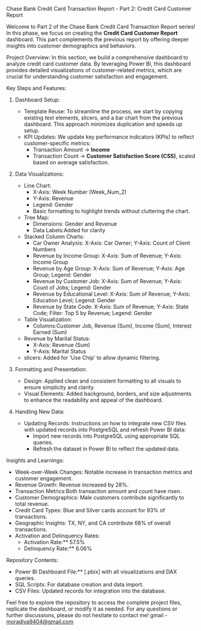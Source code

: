 Chase Bank Credit Card Transaction Report - Part 2: Credit Card Customer Report

Welcome to Part 2 of the Chase Bank Credit Card Transaction Report series! In this phase, we focus on creating the **Credit Card Customer Report** dashboard. This part complements the previous report by offering deeper insights into customer demographics and behaviors.

Project Overview:
In this section, we build a comprehensive dashboard to analyze credit card customer data. By leveraging Power BI, this dashboard provides detailed visualizations of customer-related metrics, which are crucial for understanding customer satisfaction and engagement.

Key Steps and Features:

1. Dashboard Setup:
   - Template Reuse: To streamline the process, we start by copying existing text elements, slicers, and a bar chart from the previous dashboard. This approach minimizes duplication and speeds up setup.
   - KPI Updates: We update key performance indicators (KPIs) to reflect customer-specific metrics:
     - Transaction Amount → **Income**
     - Transaction Count → **Customer Satisfaction Score (CSS)**, scaled based on average satisfaction.

2. Data Visualizations:
   - Line Chart: 
     - X-Axis: Week Number (Week_Num_2)
     - Y-Axis: Revenue
     - Legend: Gender
     - Basic formatting to highlight trends without cluttering the chart.
   - Tree Map:
     - Dimensions: Gender and Revenue
     - Data Labels:Added for clarity
   - Stacked Column Charts:
     - Car Owner Analysis: X-Axis: Car Owner; Y-Axis: Count of Client Numbers
     - Revenue by Income Group: X-Axis: Sum of Revenue; Y-Axis: Income Group
     - Revenue by Age Group: X-Axis: Sum of Revenue; Y-Axis: Age Group; Legend: Gender
     - Revenue by Customer Job: X-Axis: Sum of Revenue; Y-Axis: Count of Jobs; Legend: Gender
     - Revenue by Educational Level: X-Axis: Sum of Revenue; Y-Axis: Education Level; Legend: Gender
     - Revenue by State Code: X-Axis: Sum of Revenue; Y-Axis: State Code; Filter: Top 5 by Revenue; Legend: Gender
   - Table Visualization:
     - Columns:Customer Job, Revenue (Sum), Income (Sum), Interest Earned (Sum)
   - Revenue by Marital Status:
     - X-Axis: Revenue (Sum)
     - Y-Axis: Marital Status
   - slicers: Added for 'Use Chip' to allow dynamic filtering.

3. Formatting and Presentation:
   - Design: Applied clean and consistent formatting to all visuals to ensure simplicity and clarity.
   - Visual Elements: Added background, borders, and size adjustments to enhance the readability and appeal of the dashboard.

4. Handling New Data:
   - Updating Records: Instructions on how to integrate new CSV files with updated records into PostgreSQL and refresh Power BI data:
     - Import new records into PostgreSQL using appropriate SQL queries.
     - Refresh the dataset in Power BI to reflect the updated data.


Insights and Learnings:
- Week-over-Week Changes: Notable increase in transaction metrics and customer engagement.
- Revenue Growth: Revenue increased by 28%.
- Transaction Metrics:Both transaction amount and count have risen.
- Customer Demographics: Male customers contribute significantly to total revenue.
- Credit Card Types: Blue and Silver cards account for 93% of transactions.
- Geographic Insights: TX, NY, and CA contribute 68% of overall transactions.
- Activation and Delinquency Rates:
  - Activation Rate:** 57.5%
  - Delinquency Rate:** 6.06%

Repository Contents:
- Power BI Dashboard File:** [.pbix] with all visualizations and DAX queries.
- SQL Scripts: For database creation and data import.
- CSV Files: Updated records for integration into the database.

Feel free to explore the repository to access the complete project files, replicate the dashboard, or modify it as needed. For any questions or further discussions, please do not hesitate to contact me! 
gmail - moradiya9404@gmail.com


